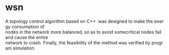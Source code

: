 # wsn
A topology control algorithm based on C++  was designed to make the energy consumption of  nodes in the network more balanced, so as to avoid somecritical nodes fail and cause the entire  network to crash. Finally, the feasibility of the method was verified by program simulation.
